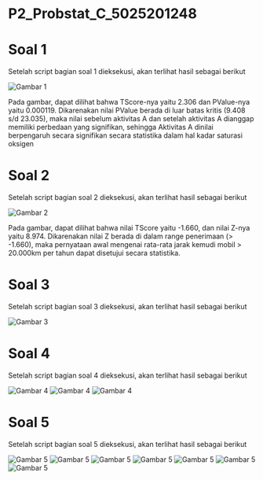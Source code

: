 # P2_Probstat_C_5025201248
# Soal 1
Setelah script bagian soal 1 dieksekusi, akan terlihat hasil sebagai berikut

![Gambar 1](https://probstat.s3.ap-southeast-1.amazonaws.com/praktikum-2/1.png)

Pada gambar, dapat dilihat bahwa TScore-nya yaitu 2.306 dan PValue-nya yaitu 0.000119.
Dikarenakan nilai PValue berada di luar batas kritis (9.408 s/d 23.035), maka nilai sebelum aktivitas A
dan setelah aktivitas A dianggap memiliki perbedaan yang signifikan, sehingga Aktivitas A dinilai berpengaruh secara signifikan secara statistika dalam hal kadar saturasi oksigen

# Soal 2
Setelah script bagian soal 2 dieksekusi, akan terlihat hasil sebagai berikut

![Gambar 2](https://probstat.s3.ap-southeast-1.amazonaws.com/praktikum-2/2.png)

Pada gambar, dapat dilihat bahwa nilai TScore yaitu -1.660, dan nilai Z-nya yaitu 8.974.
Dikarenakan nilai Z berada di dalam range penerimaan (> -1.660), maka pernyataan awal mengenai rata-rata jarak kemudi mobil > 20.000km per tahun dapat disetujui secara statistika.

# Soal 3
Setelah script bagian soal 3 dieksekusi, akan terlihat hasil sebagai berikut

![Gambar 3](https://probstat.s3.ap-southeast-1.amazonaws.com/praktikum-2/3.png)

# Soal 4
Setelah script bagian soal 4 dieksekusi, akan terlihat hasil sebagai berikut

![Gambar 4](https://probstat.s3.ap-southeast-1.amazonaws.com/praktikum-2/4a.png)
![Gambar 4](https://probstat.s3.ap-southeast-1.amazonaws.com/praktikum-2/4b.png)
![Gambar 4](https://probstat.s3.ap-southeast-1.amazonaws.com/praktikum-2/4c.png)

# Soal 5
Setelah script bagian soal 5 dieksekusi, akan terlihat hasil sebagai berikut

![Gambar 5](https://probstat.s3.ap-southeast-1.amazonaws.com/praktikum-2/5a.png)
![Gambar 5](https://probstat.s3.ap-southeast-1.amazonaws.com/praktikum-2/5b.png)
![Gambar 5](https://probstat.s3.ap-southeast-1.amazonaws.com/praktikum-2/5c.png)
![Gambar 5](https://probstat.s3.ap-southeast-1.amazonaws.com/praktikum-2/5d.png)
![Gambar 5](https://probstat.s3.ap-southeast-1.amazonaws.com/praktikum-2/5e.png)
![Gambar 5](https://probstat.s3.ap-southeast-1.amazonaws.com/praktikum-2/5f.png)
![Gambar 5](https://probstat.s3.ap-southeast-1.amazonaws.com/praktikum-2/5g.png)
